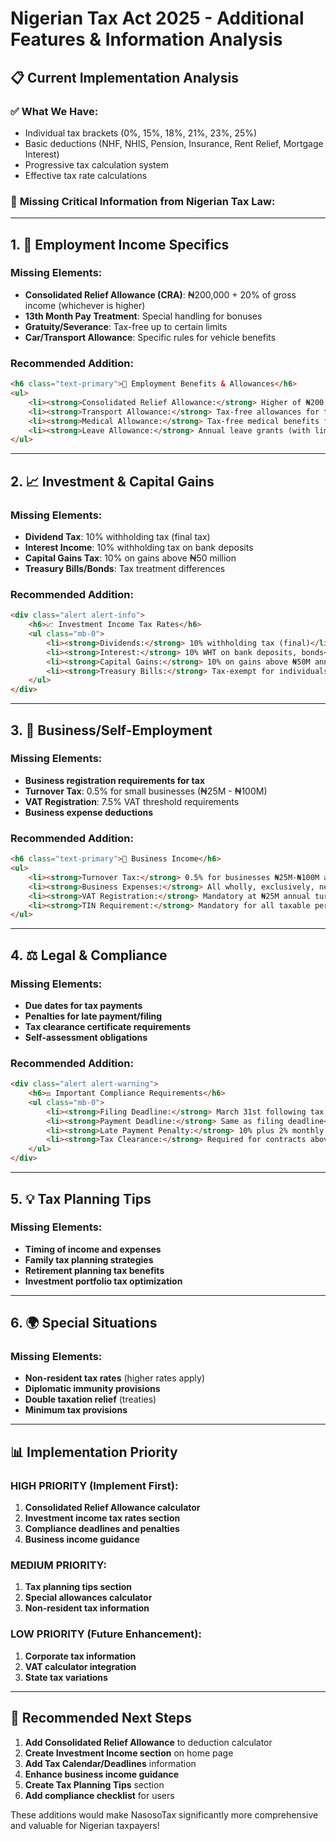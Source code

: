 # Nigerian Tax Act 2025 - Additional Features & Information Analysis

## 📋 **Current Implementation Analysis**

### ✅ **What We Have:**
- Individual tax brackets (0%, 15%, 18%, 21%, 23%, 25%)
- Basic deductions (NHF, NHIS, Pension, Insurance, Rent Relief, Mortgage Interest)
- Progressive tax calculation system
- Effective tax rate calculations

### 🚨 **Missing Critical Information from Nigerian Tax Law:**

---

## 1. **💼 Employment Income Specifics**

### **Missing Elements:**
- **Consolidated Relief Allowance (CRA)**: ₦200,000 + 20% of gross income (whichever is higher)
- **13th Month Pay Treatment**: Special handling for bonuses
- **Gratuity/Severance**: Tax-free up to certain limits
- **Car/Transport Allowance**: Specific rules for vehicle benefits

### **Recommended Addition:**
```html
<h6 class="text-primary">💼 Employment Benefits & Allowances</h6>
<ul>
    <li><strong>Consolidated Relief Allowance:</strong> Higher of ₦200,000 or 20% of gross income</li>
    <li><strong>Transport Allowance:</strong> Tax-free allowances for transport/vehicle</li>
    <li><strong>Medical Allowance:</strong> Tax-free medical benefits from employer</li>
    <li><strong>Leave Allowance:</strong> Annual leave grants (with limits)</li>
</ul>
```

---

## 2. **📈 Investment & Capital Gains**

### **Missing Elements:**
- **Dividend Tax**: 10% withholding tax (final tax)
- **Interest Income**: 10% withholding tax on bank deposits
- **Capital Gains Tax**: 10% on gains above ₦50 million
- **Treasury Bills/Bonds**: Tax treatment differences

### **Recommended Addition:**
```html
<div class="alert alert-info">
    <h6>📈 Investment Income Tax Rates</h6>
    <ul class="mb-0">
        <li><strong>Dividends:</strong> 10% withholding tax (final)</li>
        <li><strong>Interest:</strong> 10% WHT on bank deposits, bonds</li>
        <li><strong>Capital Gains:</strong> 10% on gains above ₦50M annually</li>
        <li><strong>Treasury Bills:</strong> Tax-exempt for individuals</li>
    </ul>
</div>
```

---

## 3. **🏢 Business/Self-Employment**

### **Missing Elements:**
- **Business registration requirements for tax**
- **Turnover Tax**: 0.5% for small businesses (₦25M - ₦100M)
- **VAT Registration**: 7.5% VAT threshold requirements
- **Business expense deductions**

### **Recommended Addition:**
```html
<h6 class="text-primary">🏢 Business Income</h6>
<ul>
    <li><strong>Turnover Tax:</strong> 0.5% for businesses ₦25M-₦100M annual turnover</li>
    <li><strong>Business Expenses:</strong> All wholly, exclusively, necessarily incurred</li>
    <li><strong>VAT Registration:</strong> Mandatory at ₦25M annual turnover</li>
    <li><strong>TIN Requirement:</strong> Mandatory for all taxable persons</li>
</ul>
```

---

## 4. **⚖️ Legal & Compliance**

### **Missing Elements:**
- **Due dates for tax payments**
- **Penalties for late payment/filing**
- **Tax clearance certificate requirements**
- **Self-assessment obligations**

### **Recommended Addition:**
```html
<div class="alert alert-warning">
    <h6>⚖️ Important Compliance Requirements</h6>
    <ul class="mb-0">
        <li><strong>Filing Deadline:</strong> March 31st following tax year</li>
        <li><strong>Payment Deadline:</strong> Same as filing deadline</li>
        <li><strong>Late Payment Penalty:</strong> 10% plus 2% monthly interest</li>
        <li><strong>Tax Clearance:</strong> Required for contracts above ₦5M</li>
    </ul>
</div>
```

---

## 5. **💡 Tax Planning Tips**

### **Missing Elements:**
- **Timing of income and expenses**
- **Family tax planning strategies**
- **Retirement planning tax benefits**
- **Investment portfolio tax optimization**

---

## 6. **🌍 Special Situations**

### **Missing Elements:**
- **Non-resident tax rates** (higher rates apply)
- **Diplomatic immunity provisions**
- **Double taxation relief** (treaties)
- **Minimum tax provisions**

---

## 📊 **Implementation Priority**

### **HIGH PRIORITY** (Implement First):
1. **Consolidated Relief Allowance calculator**
2. **Investment income tax rates section**
3. **Compliance deadlines and penalties**
4. **Business income guidance**

### **MEDIUM PRIORITY**:
1. **Tax planning tips section**
2. **Special allowances calculator**
3. **Non-resident tax information**

### **LOW PRIORITY** (Future Enhancement):
1. **Corporate tax information**
2. **VAT calculator integration**
3. **State tax variations**

---

## 🎯 **Recommended Next Steps**

1. **Add Consolidated Relief Allowance** to deduction calculator
2. **Create Investment Income section** on home page
3. **Add Tax Calendar/Deadlines** information
4. **Enhance business income guidance**
5. **Create Tax Planning Tips** section
6. **Add compliance checklist** for users

These additions would make NasosoTax significantly more comprehensive and valuable for Nigerian taxpayers!